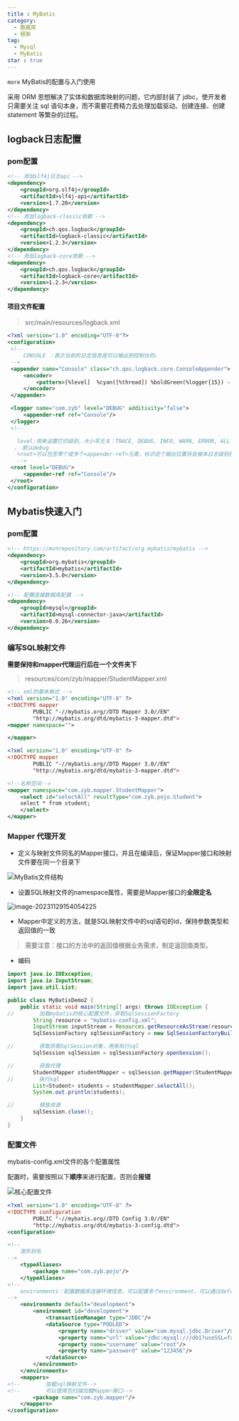 ```yaml
---
title : MyBatis
category:
  - 数据库
  - 框架
tag:
  - Mysql
  - MyBatis
star : true
---
```


`more` MyBatis的配置与入门使用
<!-- more -->

 采用 ORM 思想解决了实体和数据库映射的问题，它内部封装了 jdbc，使开发者只需要关注 sql 语句本身，而不需要花费精力去处理加载驱动、创建连接、创建 statement 等繁杂的过程。



## logback日志配置

### pom配置

```xml
<!-- 添加slf4j日志api -->
<dependency>
    <groupId>org.slf4j</groupId>
    <artifactId>slf4j-api</artifactId>
    <version>1.7.20</version>
</dependency>
<!-- 添加logback-classic依赖 -->
<dependency>
    <groupId>ch.qos.logback</groupId>
    <artifactId>logback-classic</artifactId>
    <version>1.2.3</version>
</dependency>
<!-- 添加logback-core依赖 -->
<dependency>
    <groupId>ch.qos.logback</groupId>
    <artifactId>logback-core</artifactId>
    <version>1.2.3</version>
</dependency>
```
#### 项目文件配置

> src/main/resources/logback.xml
>
```xml
<?xml version="1.0" encoding="UTF-8"?>
<configuration>
 <!--
     CONSOLE ：表示当前的日志信息是可以输出到控制台的。
 -->
 <appender name="Console" class="ch.qos.logback.core.ConsoleAppender">
     <encoder>
         <pattern>[%level]  %cyan([%thread]) %boldGreen(%logger{15}) - %msg %n</pattern>
     </encoder>
 </appender>

 <logger name="com.zyb" level="DEBUG" additivity="false">
     <appender-ref ref="Console"/>
 </logger>
 <!--

   level:用来设置打印级别，大小写无关：TRACE, DEBUG, INFO, WARN, ERROR, ALL 和 OFF
  ， 默认debug
   <root>可以包含零个或多个<appender-ref>元素，标识这个输出位置将会被本日志级别控制。
   -->
 <root level="DEBUG">
     <appender-ref ref="Console"/>
 </root>
</configuration>
```

## Mybatis快速入门

### pom配置

```xml
<!-- https://mvnrepository.com/artifact/org.mybatis/mybatis -->
<dependency>
    <groupId>org.mybatis</groupId>
    <artifactId>mybatis</artifactId>
    <version>3.5.0</version>
</dependency>

<!-- 配置连接数据库配置 -->
<dependency>
    <groupId>mysql</groupId>
    <artifactId>mysql-connector-java</artifactId>
    <version>8.0.26</version>
</dependency>
```



### 编写SQL映射文件

**需要保持和mapper代理运行后在一个文件夹下**

> resources/com/zyb/mapper/StudentMapper.xml

```xml
<!-- xml的基本格式 -->
<?xml version="1.0" encoding="UTF-8" ?>
<!DOCTYPE mapper
        PUBLIC "-//mybatis.org//DTD Mapper 3.0//EN"
        "http://mybatis.org/dtd/mybatis-3-mapper.dtd">
<mapper namespace="">

</mapper>
```

```xml
<?xml version="1.0" encoding="UTF-8" ?>
<!DOCTYPE mapper
        PUBLIC "-//mybatis.org//DTD Mapper 3.0//EN"
        "http://mybatis.org/dtd/mybatis-3-mapper.dtd">

<!--名称空间-->
<mapper namespace="com.zyb.mapper.StudentMapper">
    <select id="selectAll" resultType="com.zyb.pojo.Student">
    select * from student;
    </select>
</mapper>
```

### Mapper 代理开发
- 定义与映射文件同名的Mapper接口，并且在编译后，保证Mapper接口和映射文件要在同一个目录下

![MyBatis文件结构](../.vuepress/public/assets/images/mdImg/image-20231129153832127.png)

- 设置SQL映射文件的namespace属性，需要是Mapper接口的**全限定名**


![image-20231129154054225](../.vuepress/public/assets/images/mdImg/image-20231129154054225.png)

- Mapper中定义的方法，就是SQL映射文件中的sql语句的id，保持参数类型和返回值的一致

> 需要注意：接口的方法中的返回值根据业务需求，制定返回值类型。


- 编码

```java
import java.io.IOException;
import java.io.InputStream;
import java.util.List;

public class MyBatisDemo2 {
    public static void main(String[] args) throws IOException {
//        加载mybatis的核心配置文件，获取SqlSessionFactory
        String resource = "mybatis-config.xml";
        InputStream inputStream = Resources.getResourceAsStream(resource);
        SqlSessionFactory sqlSessionFactory = new SqlSessionFactoryBuilder().build(inputStream);

//        获取获取SqlSession对象，用来执行sql
        SqlSession sqlSession = sqlSessionFactory.openSession();

//        获取代理
        StudentMapper studentMapper = sqlSession.getMapper(StudentMapper.class);
//		  执行sql
        List<Student> students = studentMapper.selectAll();
        System.out.println(students);

//        释放资源
        sqlSession.close();
    }
}
```

### 配置文件

mybatis-config.xml文件的各个配置属性

配置时，需要按照以下**顺序**来进行配置，否则会**报错**

![核心配置文件](../.vuepress/public/assets/images/mdImg/image-20231129161220309.png)

```xml
<?xml version="1.0" encoding="UTF-8" ?>
<!DOCTYPE configuration
        PUBLIC "-//mybatis.org//DTD Config 3.0//EN"
        "http://mybatis.org/dtd/mybatis-3-config.dtd">
<configuration>

<!--
    类形别名
-->
    <typeAliases>
        <package name="com.zyb.pojo"/>
    </typeAliases>
<!--
    environments：配置数据库连接环境信息，可以配置多个environment，可以通过default来进行选择
-->
    <environments default="development">
        <environment id="development">
            <transactionManager type="JDBC"/>
            <dataSource type="POOLED">
                <property name="driver" value="com.mysql.jdbc.Driver"/>
                <property name="url" value="jdbc:mysql:///db1?useSSL=false"/>
                <property name="username" value="root"/>
                <property name="password" value="123456"/>
            </dataSource>
        </environment>
    </environments>
    <mappers>
<!--        加载sql映射文件-->
<!--        可以使用包扫描加载Mapper接口-->
        <package name="com.zyb.mapper"/>
    </mappers>
</configuration>
```